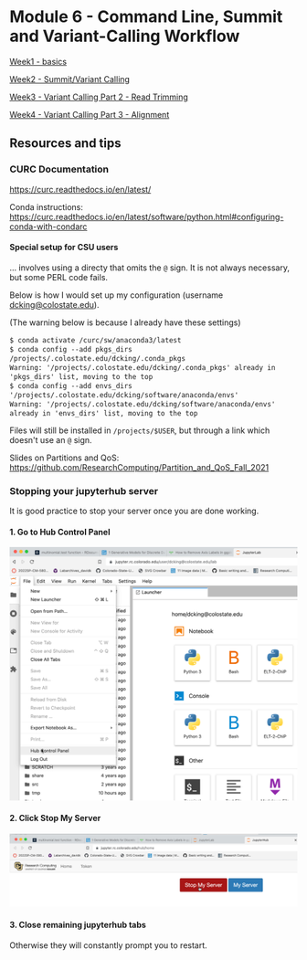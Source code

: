 # Module 6 - Command Line, Summit and Variant-Calling Workflow

[Week1 - basics](week1)

[Week2 - Summit/Variant Calling](week2)

[Week3 - Variant Calling Part 2 - Read Trimming](week3)

[Week4 - Variant Calling Part 3 - Alignment](week4)


## Resources and tips

### CURC Documentation

https://curc.readthedocs.io/en/latest/

Conda instructions: https://curc.readthedocs.io/en/latest/software/python.html#configuring-conda-with-condarc


#### Special setup for CSU users 
... involves using a directy that omits the `@` sign. It is not always necessary, but some PERL code fails.

Below is how I would set up my configuration (username dcking@colostate.edu).

(The warning below is because I already have these settings)
```
$ conda activate /curc/sw/anaconda3/latest
$ conda config --add pkgs_dirs /projects/.colostate.edu/dcking/.conda_pkgs
Warning: '/projects/.colostate.edu/dcking/.conda_pkgs' already in 'pkgs_dirs' list, moving to the top
$ conda config --add envs_dirs '/projects/.colostate.edu/dcking/software/anaconda/envs'
Warning: '/projects/.colostate.edu/dcking/software/anaconda/envs' already in 'envs_dirs' list, moving to the top
```
Files will still be installed in `/projects/$USER`, but through a link which doesn't use an `@` sign.


Slides on Partitions and QoS: https://github.com/ResearchComputing/Partition_and_QoS_Fall_2021

### Stopping your jupyterhub server

It is good practice to stop your server once you are done working.

#### 1. Go to Hub Control Panel

![This is an image](img/HubControlPanel.png)

#### 2. Click Stop My Server

![This is an image](img/StopMyServer.png)

#### 3. Close remaining jupyterhub tabs

Otherwise they will constantly prompt you to restart.

